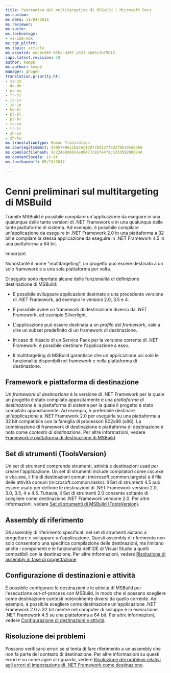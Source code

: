 ```yaml
---
title: Panoramica del multitargeting di MSBuild | Microsoft Docs
ms.custom: 
ms.date: 11/04/2016
ms.reviewer: 
ms.suite: 
ms.technology:
- vs-ide-sdk
ms.tgt_pltfrm: 
ms.topic: article
ms.assetid: eecbcd65-9fbc-4307-a321-46d3c3b79b12
caps.latest.revision: 10
author: kempb
ms.author: kempb
manager: ghogen
translation.priority.ht:
- cs-cz
- de-de
- es-es
- fr-fr
- it-it
- ja-jp
- ko-kr
- pl-pl
- pt-br
- ru-ru
- tr-tr
- zh-cn
- zh-tw
ms.translationtype: Human Translation
ms.sourcegitcommit: 47057e9611b824c17077b9127f8d2f8b192d6eb8
ms.openlocfilehash: 9c224e926024e99477c81fe4f8c533d59280074d
ms.contentlocale: it-it
ms.lasthandoff: 05/13/2017

---
```

# <a name="msbuild-multitargeting-overview"></a>Cenni preliminari sul multitargeting di MSBuild
Tramite MSBuild è possibile compilare un'applicazione da eseguire in una qualunque delle tante versioni di .NET Framework e in una qualunque delle tante piattaforme di sistema. Ad esempio, è possibile compilare un'applicazione da eseguire in .NET Framework 2.0 in una piattaforma a 32 bit e compilare la stessa applicazione da eseguire in .NET Framework 4.5 in una piattaforma a 64 bit.  
  
> [!IMPORTANT]
>  Nonostante il nome "multitargeting", un progetto può essere destinato a un solo framework e a una sola piattaforma per volta.  
  
 Di seguito sono riportate alcune delle funzionalità di definizione destinazione di MSBuild:  
  
-   È possibile sviluppare applicazioni destinate a una precedente versione di .NET Framework, ad esempio le versioni 2.0, 3.5 e 4.  
  
-   È possibile avere un framework di destinazione diverso da .NET Framework, ad esempio Silverlight.  
  
-   L'applicazione può essere destinata a un *profilo del framework*, vale a dire un subset predefinito di un framework di destinazione.  
  
-   In caso di rilascio di un Service Pack per la versione corrente di .NET Framework, è possibile destinare l'applicazione a esso.  
  
-   Il multitargeting di MSBuild garantisce che un'applicazione usi solo le funzionalità disponibili nel framework e nella piattaforma di destinazione.  
  
## <a name="target-framework-and-platform"></a>Framework e piattaforma di destinazione  
 Un *framework di destinazione* è la versione di .NET Framework per la quale un progetto è stato compilato appositamente e una *piattaforma di destinazione* è la piattaforma di sistema per la quale il progetto è stato compilato appositamente.  Ad esempio, è preferibile destinare un'applicazione a .NET Framework 2.0 per eseguirla su una piattaforma a 32 bit compatibile con la famiglia di processori 802x86 (x86). La combinazione di framework di destinazione e piattaforma di destinazione è nota come *contesto di destinazione*. Per altre informazioni, vedere [Framework e piattaforma di destinazione di MSBuild](../msbuild/msbuild-target-framework-and-target-platform.md).  
  
## <a name="toolset-toolsversion"></a>Set di strumenti (ToolsVersion)  
 Un set di strumenti comprende strumenti, attività e destinazioni usati per creare l'applicazione. Un set di strumenti include compilatori come csc.exe e vbc.exe, il file di destinazioni comuni (microsoft.common.targets) e il file delle attività comuni (microsoft.common.tasks). Il Set di strumenti 4.5 può essere usato per definire le destinazioni di .NET Framework versioni 2.0, 3.0, 3.5, 4 e 4.5. Tuttavia, il Set di strumenti 2.0 consente soltanto di scegliere come destinazione .NET Framework versione 2.0. Per altre informazioni, vedere [Set di strumenti di MSBuild (ToolsVersion)](../msbuild/msbuild-toolset-toolsversion.md).  
  
## <a name="reference-assemblies"></a>Assembly di riferimento  
 Gli assembly di riferimento specificati nel set di strumenti aiutano a progettare e sviluppare un'applicazione. Questi assembly di riferimento non solo consentono una specifica compilazione delle destinazioni, ma limitano anche i componenti e le funzionalità dell'IDE di Visual Studio a quelli compatibili con la destinazione. Per altre informazioni, vedere [Risoluzione di assembly in fase di progettazione](../msbuild/resolving-assemblies-at-design-time.md)  
  
## <a name="configuring-targets-and-tasks"></a>Configurazione di destinazioni e attività  
 È possibile configurare le destinazioni e le attività di MSBuild per l'esecuzione out-of-process con MSBuild, in modo che si possano scegliere come destinazione contesti notevolmente diversi da quello corrente.  Ad esempio, è possibile scegliere come destinazione un'applicazione .NET Framework 2.0 a 32 bit mentre nel computer di sviluppo è in esecuzione .NET Framework 4.5 su una piattaforma a 64 bit. Per altre informazioni, vedere [Configurazione di destinazioni e attività](../msbuild/configuring-targets-and-tasks.md).  
  
## <a name="troubleshooting"></a>Risoluzione dei problemi  
 Possono verificarsi errori se si tenta di fare riferimento a un assembly che non fa parte del contesto di destinazione. Per altre informazioni su questi errori e su come agire al riguardo, vedere [Risoluzione dei problemi relativi agli errori di impostazione di .NET Framework come destinazione](../msbuild/troubleshooting-dotnet-framework-targeting-errors.md).
